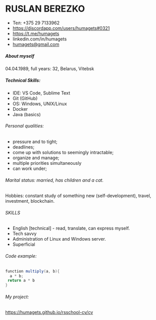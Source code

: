 # RUSLAN BEREZKO 

* Тел: +375 29 7133962
* https://discordapp.com/users/humagets#0321
* https://t.me/humagets
* linkedin.com/in/humagets 
* humagets@gmail.com

##### About myself 

04.04.1989, full years: 32, Belarus, Vitebsk 

##### Technical Skills:
* IDE: VS Code, Sublime Text
* Git (GitHub)
* OS: Windows, UNIX/Linux
* Docker
* Java (basics)

###### Personal qualities: 
  
  - pressure and to tight;
  - deadlines;
  - come up with solutions to seemingly intractable;
  - organize and manage;
  - multiple priorities simultaneously
  - can work under;

###### Marital status: married, has children and a cat.
Hobbies: constant study of something new (self-development),
travel, investment, blockchain.
 
###### SKILLS

* English [technical] - read, translate, can express myself.
* Tech savvy 
* Administration of Linux and Windows server. 
* Superficial

###### Code example: 
```java
function multiply(a, b){
  a * b;
 return a * b
}
```
###### My project: 
https://humagets.github.io/rsschool-cv/cv
